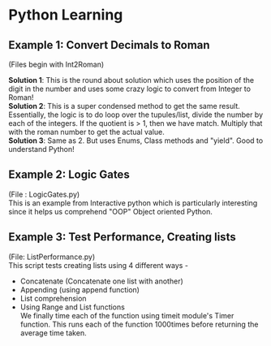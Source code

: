 # **Python Learning**
## Example 1: **Convert Decimals to Roman**
(Files begin with Int2Roman) <br />

**Solution 1**: This is the round about solution which uses the position of the digit in the number and uses some crazy logic to convert from Integer to Roman! <br />
**Solution 2**: This is a super condensed method to get the same result. Essentially, the logic is to do loop over the tupules/list, divide the number by each of the integers. If the quotient is > 1, then we have match. Multiply that with the roman number to get the actual value. <br />
**Solution 3**: Same as 2. But uses Enums, Class methods and "yield". Good to understand Python!
<br />
## Example 2: **Logic Gates**
(File : LogicGates.py) <br />
This is an example from Interactive python which is particularly interesting since it helps us comprehend "OOP" Object oriented Python.
<br />
## Example 3: **Test Performance, Creating lists**
(File: ListPerformance.py) <br />
This script tests creating lists using 4 different ways - <br />
* Concatenate (Concatenate one list with another)
* Appending (using append function)
* List comprehension
* Using Range and List functions
<br />We finally time each of the function using timeit module's Timer function. This runs each of the function 1000times before returning the average time taken.
